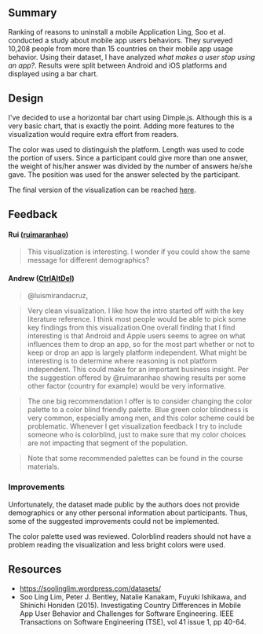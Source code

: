 ## Summary
Ranking of reasons to uninstall a mobile Application
Ling, Soo et al. conducted a study about mobile app users behaviors. They surveyed 10,208 people from more than 15 countries on their mobile app usage behavior.
Using their dataset, I have analyzed _what makes a user stop using an app?_.
Results were split between Android and iOS platforms and displayed using a bar chart.

## Design

I've decided to use a horizontal bar chart using Dimple.js. Although this is a very basic chart, that is exactly the point. Adding more features to the visualization would require extra effort from readers.

The color was used to distinguish the platform.
Length was used to code the portion of users. Since a participant could give more than one answer, the weight of his/her answer was divided by the number of answers he/she gave.
The position was used for the answer selected by the participant.

The final version of the visualization can be reached [here](https://rawgit.com/luiscruz/udacity_data_analyst/master/P06/index.html).

## Feedback

#### Rui ([ruimaranhao](https://discussions.udacity.com/users/ruimaranhao/activity))

> This visualization is interesting. I wonder if you could show the same message for different demographics?

#### Andrew ([CtrlAltDel](https://discussions.udacity.com/users/CtrlAltDel/activity))

> @luismirandacruz,

> Very clean visualization. I like how the intro started off with the key literature reference. I think most people would be able to pick some key findings from this visualization.One overall finding that I find interesting is that Android and Apple users seems to agree on what influences them to drop an app, so for the most part whether or not to keep or drop an app is largely platform independent. What might be interesting is to determine where reasoning is not platform independent. This could make for an important business insight.
> Per the suggestion offered by @ruimaranhao showing results per some other factor (country for example) would be very informative.

> The one big recommendation I offer is to consider changing the color palette to a color blind friendly palette. Blue green color blindness is very common, especially among men, and this color scheme could be problematic. Whenever I get visualization feedback I try to include someone who is colorblind, just to make sure that my color choices are not impacting that segment of the population.

> Note that some recommended palettes can be found in the course materials.

### Improvements

Unfortunately, the dataset made public by the authors does not provide demographics or any other personal information about participants.
Thus, some of the suggested improvements could not be implemented.

The color palette used was reviewed. Colorblind readers should not have a problem reading the visualization and less bright colors were used.


## Resources

- https://soolinglim.wordpress.com/datasets/
- Soo Ling Lim, Peter J. Bentley, Natalie Kanakam, Fuyuki Ishikawa, and Shinichi Honiden (2015). Investigating Country Differences in Mobile App User Behavior and Challenges for Software Engineering. IEEE Transactions on Software Engineering (TSE), vol 41 issue 1, pp 40-64.
